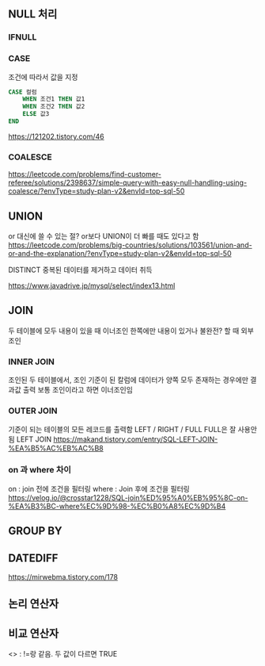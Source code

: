 
## NULL 처리

### IFNULL
### CASE

조건에 따라서 값을 지정
```sql
CASE 컬럼
	WHEN 조건1 THEN 값1
	WHEN 조건2 THEN 값2
	ELSE 값3
END
```

https://121202.tistory.com/46
### COALESCE
https://leetcode.com/problems/find-customer-referee/solutions/2398637/simple-query-with-easy-null-handling-using-coalesce/?envType=study-plan-v2&envId=top-sql-50

## UNION
or 대신에 쓸 수 있는 절?
or보다 UNION이 더 빠를 때도 있다고 함
https://leetcode.com/problems/big-countries/solutions/103561/union-and-or-and-the-explanation/?envType=study-plan-v2&envId=top-sql-50

DISTINCT
중복된 데이터를 제거하고 데이터 취득

https://www.javadrive.jp/mysql/select/index13.html

## JOIN

두 테이블에 모두 내용이 있을 때 이너조인
한쪽에만 내용이 있거나 불완전? 할 때 외부조인
### INNER JOIN
조인된 두 테이블에서, 조인 기준이 된 칼럼에 데이터가 양쪽 모두 존재하는 경우에만 결과값 출력
보통 조인이라고 하면 이너조인임 
### OUTER JOIN
기준이 되는 테이블의 모든 레코드를 출력함 LEFT / RIGHT / FULL
FULL은 잘 사용안됨
LEFT JOIN 
https://makand.tistory.com/entry/SQL-LEFT-JOIN-%EA%B5%AC%EB%AC%B8

### on 과 where 차이
on : join 전에 조건을 필터링
where : Join 후에 조건을 필터링
https://velog.io/@crosstar1228/SQL-join%ED%95%A0%EB%95%8C-on-%EA%B3%BC-where%EC%9D%98-%EC%B0%A8%EC%9D%B4

## GROUP BY

## DATEDIFF

https://mirwebma.tistory.com/178

## 논리 연산자

## 비교 연산자
<> : !=랑 같음. 두 값이 다르면 TRUE